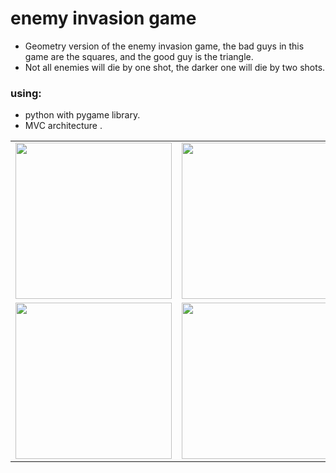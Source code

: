 # enemy invasion game
+ Geometry version of the enemy invasion game, the bad guys in this game are the squares, and the good guy is the triangle.
+ Not all enemies will die by one shot, the darker one will die by two shots.

### using:
+ python with pygame library.
+ MVC architecture .

<table>

<tr>
  <td>
    <img src="https://user-images.githubusercontent.com/34489987/213468886-33a5be8c-7de4-4de0-b24b-823155a65d53.png" 
	    style="width: 250px; height=250;"/> 
  </td>
    <td>
    <img src="https://user-images.githubusercontent.com/34489987/213468957-b7739f2b-fca6-4858-b1be-c87fdb35ac14.png"
	    style="width: 250px; height=250;"/> 
  </td>
    <td>
    <img src="https://user-images.githubusercontent.com/34489987/213469074-0b9d239f-089d-483e-a392-f69323be22e4.png" 
	    style="width: 250px; height=250;"/> 
  </td>
</tr>

<tr>
  <td>
    <img src="https://user-images.githubusercontent.com/34489987/213469139-c993f9ea-f2ae-4266-946f-9b924a43ade9.png" 
	    style="width: 250px; height=250;"/> 
  </td>
    <td>
    <img src="https://user-images.githubusercontent.com/34489987/213469178-eb4c7eb4-354e-4fe7-8dad-ab2aa7773f51.png" 
	    style="width: 250px; height=250;"/> 
  </td>
    <td>
    <img src="https://user-images.githubusercontent.com/34489987/213469229-145b3de0-0a66-452a-89da-892e4903ddd4.png" 
	    style="width: 250px; height=250;"/> 
  </td>
</tr>

</table>
